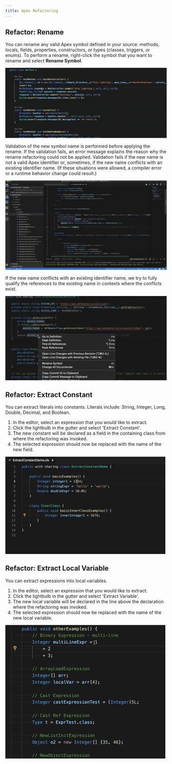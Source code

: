 ```yaml
---
title: Apex Refactoring
---
```


## Refactor: Rename

You can rename any valid Apex symbol defined in your source: methods, locals, fields, properties, constructors, or types (classes, triggers, or enums). To perform a rename, right-click the symbol that you want to rename and select **Rename Symbol**.

![GIF showing the symbol renaming process](../../images/apex-rename-demo.gif)

Validation of the new symbol name is performed before applying the rename. If the validation fails, an error message explains the reason why the rename refactoring could not be applied. Validation fails if the new name is not a valid Apex identifier or, sometimes, if the new name conflicts with an existing identifier name. (If these situations were allowed, a compiler error or a runtime behavior change could result.)

![GIF showing a renaming error](../../images/apex-rename-error.gif)

If the new name conflicts with an existing identifier name, we try to fully qualify the references to the existing name in contexts where the conflicts exist.

![GIF showing a renaming conflict](../../images/apex-rename-conflict.gif)

## Refactor: Extract Constant

You can extract literals into constants. Literals include: String, Integer, Long, Double, Decimal, and Boolean.

1. In the editor, select an expression that you would like to extract.
1. Click the lightbulb in the gutter and select 'Extract Constant'.
1. The new constant will be declared as a field in the containing class from where the refactoring was invoked.
1. The selected expression should now be replaced with the name of the new field.

![GIF showing extract constant](../../images/extract-constant.gif)

## Refactor: Extract Local Variable

You can extract expressions into local variables.

1. In the editor, select an expression that you would like to extract.
1. Click the lightbulb in the gutter and select 'Extract Variable'.
1. The new local variable will be declared in the line above the declaration where the refactoring was invoked.
1. The selected expression should now be replaced with the name of the new local variable.

![GIF showing extract local variable other](../../images/extract-local-variable-other.gif)
